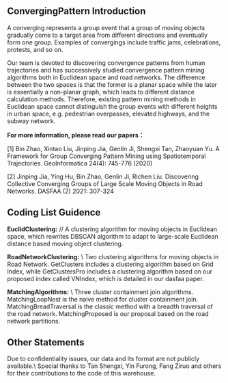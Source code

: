 ## ConvergingPattern Introduction
A converging represents a group event that a group of moving objects gradually come to a target area from different directions and eventually form one group. Examples of convergings include traffic jams, celebrations, protests, and so on.

Our team is devoted to discovering convergence patterns from human trajectories and has successively studied convergence pattern mining algorithms both in Euclidean space and road networks. The difference between the two spaces is that the former is a planar space while the later is essentially a non-planar graph, which leads to different distance calculation methods. Therefore, existing pattern mining methods in Euclidean space cannot distinguish the group events with different heights in urban space, e.g. pedestrian overpasses, elevated highways, and the subway network.

**For more information, please read our papers：**

[1] Bin Zhao, Xintao Liu, Jinping Jia, Genlin Ji, Shengxi Tan, Zhaoyuan Yu. A Framework for Group Converging Pattern Mining using Spatiotemporal Trajectories. GeoInformatica 24(4): 745-776 (2020)

[2] Jinping Jia, Ying Hu, Bin Zhao, Genlin Ji, Richen Liu. Discovering Collective Converging Groups of Large Scale Moving Objects in Road Networks. DASFAA (2) 2021: 307-324

## Coding List Guidence
**EuclidClustering:** //
A clustering algorithm for moving objects in Euclidean space, which rewrites DBSCAN algorithm to adapt to large-scale Euclidean distance based moving object clustering.

**RoadNetworkClustering:** \\
Two clustering algorithms for moving objects in Road Network. GetClusters includes a clustering algorithm based on Grid Index, while GetClustersPro includes a clustering algorithm based on our proposed index called VNIndex, which is detailed in our dasfaa paper.

**MatchingAlgorithms:** \\
Three cluster containment join algorithms. MatchingLoopNest is the naive method for cluster containment join. MatchingBreadTraversal is the classic method with a breadth traversal of the road network. MatchingProposed is our proposal based on the road network partitions.

## Other Statements
Due to confidentiality issues, our data and its format are not publicly available.\\
Special thanks to Tan Shengxi, Yin Furong, Fang Ziruo and others for their contributions to the code of this warehouse.
